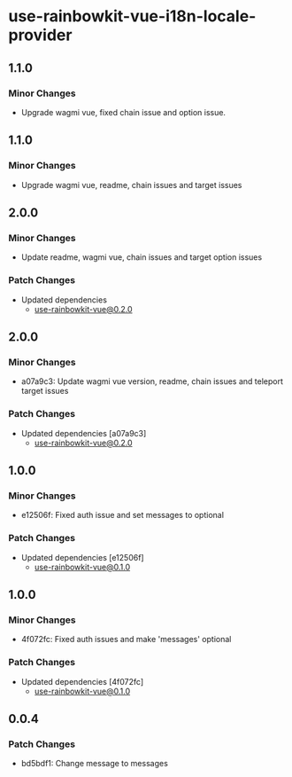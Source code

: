 # use-rainbowkit-vue-i18n-locale-provider

## 1.1.0

### Minor Changes

- Upgrade wagmi vue, fixed chain issue and option issue.

## 1.1.0

### Minor Changes

- Upgrade wagmi vue, readme, chain issues and target issues

## 2.0.0

### Minor Changes

- Update readme, wagmi vue, chain issues and target option issues

### Patch Changes

- Updated dependencies
  - use-rainbowkit-vue@0.2.0

## 2.0.0

### Minor Changes

- a07a9c3: Update wagmi vue version, readme, chain issues and teleport target issues

### Patch Changes

- Updated dependencies [a07a9c3]
  - use-rainbowkit-vue@0.2.0

## 1.0.0

### Minor Changes

- e12506f: Fixed auth issue and set messages to optional

### Patch Changes

- Updated dependencies [e12506f]
  - use-rainbowkit-vue@0.1.0

## 1.0.0

### Minor Changes

- 4f072fc: Fixed auth issues and make 'messages' optional

### Patch Changes

- Updated dependencies [4f072fc]
  - use-rainbowkit-vue@0.1.0

## 0.0.4

### Patch Changes

- bd5bdf1: Change message to messages
